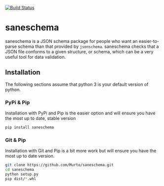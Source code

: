 [![Build Status](https://travis-ci.org/Murto/saneschema.svg?branch=master)](https://travis-ci.org/Murto/saneschema)
# saneschema

saneschema is a JSON schema package for people who want an easier-to-parse schema than that provided by `jsonschema`.
saneschema checks that a JSON file conforms to a given structure, or schema, which can be a very useful tool for data validation.

## Installation

The following sections assume that python 3 is your default version of python.

### PyPi & Pip

Installation with PyPi and Pip is the easier option and will ensure you have the most up to date, stable version

```bash
pip install saneschema
```

### Git & Pip

Installation with Git and Pip is a bit more work but will ensure you have the most up to date version.

```bash
git clone https://github.com/Murto/saneschema.git
cd saneschema
python setup.py
pip dist/*.whl
```
